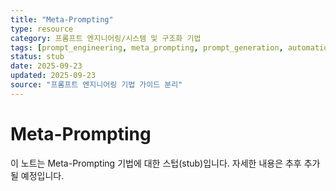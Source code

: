 ```yaml
---
title: "Meta-Prompting"
type: resource
category: 프롬프트 엔지니어링/시스템 및 구조화 기법
tags: [prompt_engineering, meta_prompting, prompt_generation, automation]
status: stub
date: 2025-09-23
updated: 2025-09-23
source: "프롬프트 엔지니어링 기법 가이드 분리"
---
```


# Meta-Prompting

이 노트는 Meta-Prompting 기법에 대한 스텁(stub)입니다. 자세한 내용은 추후 추가될 예정입니다.